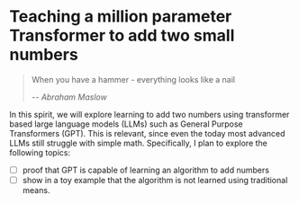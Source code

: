 # Teaching a million parameter Transformer to add two small numbers

> When you have a hammer - everything looks like a nail
>
> -- <cite>Abraham Maslow</cite>

In this spirit, we will explore learning to add two numbers using transformer based large language models (LLMs) such as General Purpose Transformers (GPT). This is relevant, since even the today most advanced LLMs still struggle with simple math. Specifically, I plan to explore the following topics:

- [ ] proof that GPT is capable of learning an algorithm to add numbers
- [ ] show in a toy example that the algorithm is not learned using traditional means.
